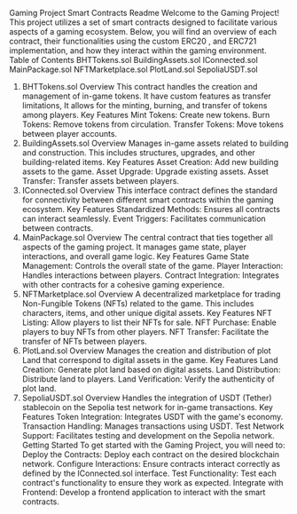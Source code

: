 Gaming Project Smart Contracts Readme
Welcome to the Gaming Project! This project utilizes a set of smart contracts designed to facilitate various aspects of a gaming ecosystem. Below, you will find an overview of each contract, their functionalities using the custom ERC20 , and ERC721 implementation, and how they interact within the gaming environment.
Table of Contents
BHTTokens.sol
BuildingAssets.sol
IConnected.sol
MainPackage.sol
NFTMarketplace.sol
PlotLand.sol
SepoliaUSDT.sol
1. BHTTokens.sol
Overview
This contract handles the creation and management of in-game tokens. It have custom features as transfer limitations, It allows for the minting, burning, and transfer of tokens among players.
Key Features
Mint Tokens: Create new tokens.
Burn Tokens: Remove tokens from circulation.
Transfer Tokens: Move tokens between player accounts.
2. BuildingAssets.sol
Overview
Manages in-game assets related to building and construction. This includes structures, upgrades, and other building-related items.
Key Features
Asset Creation: Add new building assets to the game.
Asset Upgrade: Upgrade existing assets.
Asset Transfer: Transfer assets between players.
3. IConnected.sol
Overview
This interface contract defines the standard for connectivity between different smart contracts within the gaming ecosystem.
Key Features
Standardized Methods: Ensures all contracts can interact seamlessly.
Event Triggers: Facilitates communication between contracts.
4. MainPackage.sol
Overview
The central contract that ties together all aspects of the gaming project. It manages game state, player interactions, and overall game logic.
Key Features
Game State Management: Controls the overall state of the game.
Player Interaction: Handles interactions between players.
Contract Integration: Integrates with other contracts for a cohesive gaming experience.
5. NFTMarketplace.sol
Overview
A decentralized marketplace for trading Non-Fungible Tokens (NFTs) related to the game. This includes characters, items, and other unique digital assets.
Key Features
NFT Listing: Allow players to list their NFTs for sale.
NFT Purchase: Enable players to buy NFTs from other players.
NFT Transfer: Facilitate the transfer of NFTs between players.
6. PlotLand.sol
Overview
Manages the creation and distribution of plot Land that correspond to digital assets in the game.
Key Features
Land Creation: Generate plot land based on digital assets.
Land Distribution: Distribute land to players.
Land Verification: Verify the authenticity of plot land.
8. SepoliaUSDT.sol
Overview
Handles the integration of USDT (Tether) stablecoin on the Sepolia test network for in-game transactions.
Key Features
Token Integration: Integrates USDT with the game's economy.
Transaction Handling: Manages transactions using USDT.
Test Network Support: Facilitates testing and development on the Sepolia network.
Getting Started
To get started with the Gaming Project, you will need to:
Deploy the Contracts: Deploy each contract on the desired blockchain network.
Configure Interactions: Ensure contracts interact correctly as defined by the IConnected.sol interface.
Test Functionality: Test each contract's functionality to ensure they work as expected.
Integrate with Frontend: Develop a frontend application to interact with the smart contracts.
